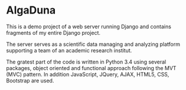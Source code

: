# AlgaDuna
This is a demo project of a web server running Django and contains fragments of my entire Django project.

The server serves as a scientific data managing and analyzing platform supporting a team of an academic research institut.

The gratest part of the code is written in Python 3.4 using several packages, object oriented and functional approach following the MVT (MVC) pattern. In addition JavaScript, JQuery, AJAX, HTML5, CSS, Bootstrap are used.
